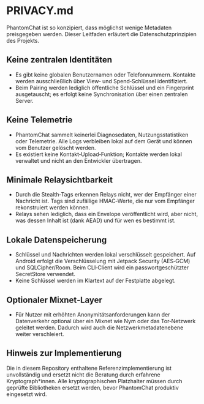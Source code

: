# PRIVACY.md

PhantomChat ist so konzipiert, dass möglichst wenige Metadaten preisgegeben
werden.  Dieser Leitfaden erläutert die Datenschutzprinzipien des
Projekts.

## Keine zentralen Identitäten

* Es gibt keine globalen Benutzernamen oder Telefonnummern.  Kontakte
  werden ausschließlich über View‑ und Spend‑Schlüssel identifiziert.
* Beim Pairing werden lediglich öffentliche Schlüssel und ein
  Fingerprint ausgetauscht; es erfolgt keine Synchronisation über einen
  zentralen Server.

## Keine Telemetrie

* PhantomChat sammelt keinerlei Diagnosedaten, Nutzungsstatistiken oder
  Telemetrie.  Alle Logs verbleiben lokal auf dem Gerät und können vom
  Benutzer gelöscht werden.
* Es existiert keine Kontakt‑Upload‑Funktion; Kontakte werden lokal
  verwaltet und nicht an den Entwickler übertragen.

## Minimale Relaysichtbarkeit

* Durch die Stealth‑Tags erkennen Relays nicht, wer der Empfänger einer
  Nachricht ist.  Tags sind zufällige HMAC‑Werte, die nur vom
  Empfänger rekonstruiert werden können.
* Relays sehen lediglich, dass ein Envelope veröffentlicht wird, aber
  nicht, was dessen Inhalt ist (dank AEAD) und für wen es bestimmt ist.

## Lokale Datenspeicherung

* Schlüssel und Nachrichten werden lokal verschlüsselt gespeichert.  Auf
  Android erfolgt die Verschlüsselung mit Jetpack Security (AES‑GCM) und
  SQLCipher/Room.  Beim CLI‑Client wird ein passwortgeschützter
  SecretStore verwendet.
* Keine Schlüssel werden im Klartext auf der Festplatte abgelegt.

## Optionaler Mixnet‑Layer

* Für Nutzer mit erhöhten Anonymitätsanforderungen kann der Datenverkehr
  optional über ein Mixnet wie Nym oder das Tor‑Netzwerk geleitet
  werden.  Dadurch wird auch die Netzwerkmetadatenebene weiter
  verschleiert.

## Hinweis zur Implementierung

Die in diesem Repository enthaltene Referenzimplementierung ist
unvollständig und ersetzt nicht die Beratung durch erfahrene
Kryptograph*innen.  Alle kryptographischen Platzhalter müssen durch
geprüfte Bibliotheken ersetzt werden, bevor PhantomChat produktiv
eingesetzt wird.